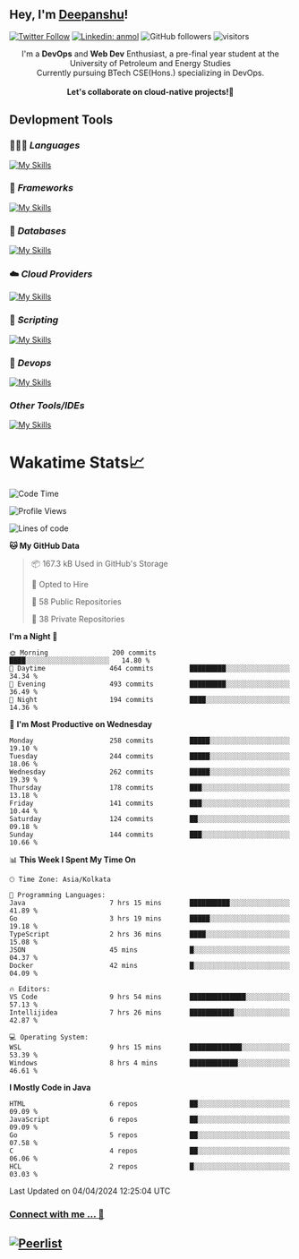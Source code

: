 ## Hey, I'm [Deepanshu](https://bio.link/deepanshgk)!

[![Twitter Follow](https://img.shields.io/twitter/follow/deepanshuurawat?label=Follow)](https://twitter.com/intent/follow?screen_name=deepanshuurawat)
[![Linkedin: anmol](https://img.shields.io/badge/-deepanshu-blue?style=flat-square&logo=Linkedin&logoColor=white&link=https://www.linkedin.com/in/deepanshu-rawat6/)](https://www.linkedin.com/in/deepanshu-rawat6/)
![GitHub followers](https://img.shields.io/github/followers/deepanshu-rawat6?label=Follow&style=social)
![visitors](https://visitor-badge.laobi.icu/badge?page_id=deepanshu-rawat6.deepanshu-rawat6)


<div align="center">
I'm a <b>DevOps</b> and <b>Web Dev</b> Enthusiast, a pre-final year student at the University of Petroleum and Energy Studies <br> Currently pursuing BTech CSE(Hons.) specializing in DevOps.
</div>

<br>

<div align="center">
 <b>Let's collaborate on cloud-native projects!🚀</b>
</div>

## **Devlopment Tools**

### 🧑🏻‍💻 *Languages*
[![My Skills](https://skillicons.dev/icons?i=go,java,py,js,ts,html,css&theme=dark)](https://skillicons.dev)

### 🔎 *Frameworks*
[![My Skills](https://skillicons.dev/icons?i=nodejs,express&theme=dark)](https://skillicons.dev)

### 🛅 *Databases*
[![My Skills](https://skillicons.dev/icons?i=mysql,mongodb,postgres,prisma&theme=dark)](https://skillicons.dev)

### ☁️ *Cloud Providers*
[![My Skills](https://skillicons.dev/icons?i=aws,netlify&theme=dark)](https://skillicons.dev)

### 📜 *Scripting*
[![My Skills](https://skillicons.dev/icons?i=bash&theme=dark)](https://skillicons.dev)

### 👀 *Devops*
[![My Skills](https://skillicons.dev/icons?i=docker,kubernetes,githubactions,jenkins,grafana,prometheus&theme=dark)](https://skillicons.dev)

### *Other Tools/IDEs*
[![My Skills](https://skillicons.dev/icons?i=git,github,vscode,idea,maven&theme=dark)](https://skillicons.dev)

# Wakatime Stats📈

<!--START_SECTION:waka-->
![Code Time](http://img.shields.io/badge/Code%20Time-267%20hrs%2057%20mins-blue)

![Profile Views](http://img.shields.io/badge/Profile%20Views-0-blue)

![Lines of code](https://img.shields.io/badge/From%20Hello%20World%20I%27ve%20Written-606.7%20thousand%20lines%20of%20code-blue)

**🐱 My GitHub Data** 

> 📦 167.3 kB Used in GitHub's Storage 
 > 
> 💼 Opted to Hire
 > 
> 📜 58 Public Repositories 
 > 
> 🔑 38 Private Repositories 
 > 
**I'm a Night 🦉** 

```text
🌞 Morning                200 commits         ████░░░░░░░░░░░░░░░░░░░░░   14.80 % 
🌆 Daytime                464 commits         █████████░░░░░░░░░░░░░░░░   34.34 % 
🌃 Evening                493 commits         █████████░░░░░░░░░░░░░░░░   36.49 % 
🌙 Night                  194 commits         ████░░░░░░░░░░░░░░░░░░░░░   14.36 % 
```
📅 **I'm Most Productive on Wednesday** 

```text
Monday                   258 commits         █████░░░░░░░░░░░░░░░░░░░░   19.10 % 
Tuesday                  244 commits         █████░░░░░░░░░░░░░░░░░░░░   18.06 % 
Wednesday                262 commits         █████░░░░░░░░░░░░░░░░░░░░   19.39 % 
Thursday                 178 commits         ███░░░░░░░░░░░░░░░░░░░░░░   13.18 % 
Friday                   141 commits         ███░░░░░░░░░░░░░░░░░░░░░░   10.44 % 
Saturday                 124 commits         ██░░░░░░░░░░░░░░░░░░░░░░░   09.18 % 
Sunday                   144 commits         ███░░░░░░░░░░░░░░░░░░░░░░   10.66 % 
```


📊 **This Week I Spent My Time On** 

```text
🕑︎ Time Zone: Asia/Kolkata

💬 Programming Languages: 
Java                     7 hrs 15 mins       ██████████░░░░░░░░░░░░░░░   41.89 % 
Go                       3 hrs 19 mins       █████░░░░░░░░░░░░░░░░░░░░   19.18 % 
TypeScript               2 hrs 36 mins       ████░░░░░░░░░░░░░░░░░░░░░   15.08 % 
JSON                     45 mins             █░░░░░░░░░░░░░░░░░░░░░░░░   04.37 % 
Docker                   42 mins             █░░░░░░░░░░░░░░░░░░░░░░░░   04.09 % 

🔥 Editors: 
VS Code                  9 hrs 54 mins       ██████████████░░░░░░░░░░░   57.13 % 
Intellijidea             7 hrs 26 mins       ███████████░░░░░░░░░░░░░░   42.87 % 

💻 Operating System: 
WSL                      9 hrs 15 mins       █████████████░░░░░░░░░░░░   53.39 % 
Windows                  8 hrs 4 mins        ████████████░░░░░░░░░░░░░   46.61 % 
```

**I Mostly Code in Java** 

```text
HTML                     6 repos             ██░░░░░░░░░░░░░░░░░░░░░░░   09.09 % 
JavaScript               6 repos             ██░░░░░░░░░░░░░░░░░░░░░░░   09.09 % 
Go                       5 repos             ██░░░░░░░░░░░░░░░░░░░░░░░   07.58 % 
C                        4 repos             ██░░░░░░░░░░░░░░░░░░░░░░░   06.06 % 
HCL                      2 repos             █░░░░░░░░░░░░░░░░░░░░░░░░   03.03 % 
```




 Last Updated on 04/04/2024 12:25:04 UTC
<!--END_SECTION:waka-->



### [Connect with me ... 💬](https://bio.link/deepanshgk) 
[![Peerlist](https://github-readme-badge.peerlist.io/api/deepanshurawat6?style=social)](https://peerlist.io/deepanshurawat6) 
---

<!--- 
![Snake animation](https://github.com/deepanshu-rawat6/deepanshu-rawat6/blob/output/github-contribution-grid-snake.svg)
---
--->

<!--- 
[![@deepanshurawat6's Holopin board](https://holopin.io/api/user/board?user=deepanshurawat6)](https://holopin.io/@deepanshurawat6)
---
--->
